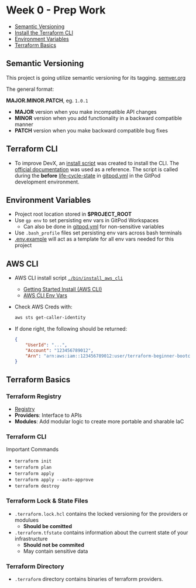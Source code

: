 # Week 0 - Prep Work

- [Semantic Versioning](#semantic-versioning)
- [Install the Terraform CLI](#terraform-cli)
- [Environment Variables](#environment-variables)
- [Terraform Basics](#terraform-basics)


## Semantic Versioning 

This project is going utilize semantic versioning for its tagging.
[semver.org](https://semver.org/)

The general format:

 **MAJOR.MINOR.PATCH**, eg. `1.0.1`

- **MAJOR** version when you make incompatible API changes
- **MINOR** version when you add functionality in a backward compatible manner
- **PATCH** version when you make backward compatible bug fixes

## Terraform CLI

- To improve DevX, an [install script](./bin/install_terraform_cli) was created to install the CLI. The [official documentation](https://developer.hashicorp.com/terraform/tutorials/aws-get-started/install-cli) was used as a reference. The script is called during the **before** [life-cycle-state](https://www.gitpod.io/docs/configure/workspaces/workspace-lifecycle) in [gitpod.yml](./.gitpod.yml) in the GitPod development environment.

## Environment Variables

- Project root location stored in **$PROJECT_ROOT**
- Use `gp env` to set persisting env vars in GitPod Workspaces
    - Can also be done in [gitpod.yml](./.gitpod.yml) for non-sensitive variables
- Use `.bash_profile` files set persisting env vars across bash terminals
- [.env.example](./.env.example) will act as a template for all env vars needed for this project

## AWS CLI

- AWS CLI install script [`./bin/install_aws_cli`](./bin/install_aws_cli)
    - [Getting Started Install (AWS CLI)](https://docs.aws.amazon.com/cli/latest/userguide/getting-started-install.html)
    - [AWS CLI Env Vars](https://docs.aws.amazon.com/cli/latest/userguide/cli-configure-envvars.html)

- Check AWS Creds with:
    ```sh
    aws sts get-caller-identity
    ```
- If done right, the following should be returned:
    ```json
    {
        "UserId": "...",
        "Account": "123456789012",
        "Arn": "arn:aws:iam::123456789012:user/terraform-beginner-bootcamp"
    }
    ```

## Terraform Basics

### Terraform Registry

- [Registry](https://registry.terraform.io/)
- **Providers**: Interface to APIs
- **Modules**: Add modular logic to create more portable and sharable IaC

### Terraform CLI

Important Commands
- `terraform init`
- `terraform plan`
- `terraform apply`
- `terraform apply --auto-approve`
- `terraform destroy`

### Terraform Lock & State Files
- `.terraform.lock.hcl` contains the locked versioning for the providers or modulues
    - **Should be comitted**
- `.terraform.tfstate` contains information about the current state of your infrastructure
    - **Should not be commited**
    - May contain sensitive data

### Terraform Directory
- `.terraform` directory contains binaries of terraform providers.


